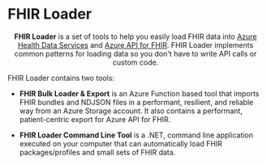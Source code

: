 # FHIR Loader

<p align="center">
<b>FHIR Loader</b> is a set of tools to help you easily load FHIR data into <a href="https://learn.microsoft.com/azure/healthcare-apis/healthcare-apis-overview">Azure Health Data Services</a> and <a href = "https://learn.microsoft.com/azure/healthcare-apis/azure-api-for-fhir/">Azure API for FHIR</a>. FHIR Loader implements common patterns for loading data so you don't have to write API calls or custom code.
</p>

FHIR Loader contains two tools:

- **FHIR Bulk Loader & Export** is an Azure Function based tool that imports FHIR bundles and NDJSON files in a performant, resilient, and reliable way from an Azure Storage account. It also contains a performant, patient-centric export for Azure API for FHIR.

- **FHIR Loader Command Line Tool** is a .NET, command line application executed on your computer that can automatically load FHIR packages/profiles and small sets of FHIR data.